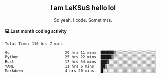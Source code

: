 <h2 align="center">I am LeKSuS hello lol</h2>
<p align="center">So yeah, I code. Sometimes.</p>

#### :computer: Last month coding activity
<!--START_SECTION:waka-->

```txt
Total Time: 116 hrs 7 mins

Go                         30 hrs 11 mins  ██████▒░░░░░░░░░░░░░░░░░░   25.22 %
Python                     25 hrs 22 mins  █████▒░░░░░░░░░░░░░░░░░░░   21.19 %
Rust                       17 hrs 54 mins  ███▓░░░░░░░░░░░░░░░░░░░░░   14.95 %
YAML                       11 hrs 6 mins   ██▒░░░░░░░░░░░░░░░░░░░░░░   09.27 %
Markdown                   4 hrs 20 mins   █░░░░░░░░░░░░░░░░░░░░░░░░   03.63 %
```

<!--END_SECTION:waka-->
